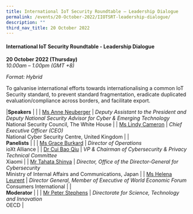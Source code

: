 ```yaml
---
title: International IoT Security Roundtable – Leadership Dialogue
permalink: /events/20-October-2022/IIOTSRT-leadership-dialogue/
description: ""
third_nav_title: 20 October 2022
---
```

#### **International IoT Security Roundtable - Leadership Dialogue**
 
**20 October 2022 (Thursday)**  
*10.00am – 1.00pm (GMT +8)*

*Format: Hybrid*

To galvanise international efforts towards internationalising a common IoT Security standard, to prevent standard fragmentation, eradicate duplicated evaluation/compliance across borders, and facilitate export.

|**Speakers**    |                                                              |
| [Ms Anne Neuberger](/speaker-Anne-Neuberger)  | *Deputy Assistant to the President and Deputy National Security Advisor for Cyber & Emerging Technology*<br>National Security Council, The White House             |
| [Ms Lindy Cameron](/speaker-Lindy-Cameron)  | *Chief Executive Officer (CEO)*<br>National Cyber Security Centre, United Kingdom             |
|**<br> Panelists**    |                                                              |
| [Ms Grace Burkard](/speaker-Grace-Burkard)  | *Director of Operations*<br>ioXt Alliance                  |
| [Dr Cui Bao Qiu](/speaker-cui-bao-qiu)  | *VP & Chairman of Cybersecurity & Privacy Technical Committee*<br>Xiaomi               |
| [Mr Tahata Shinya](/speaker-tahata-shinya)  | *Director, Office of the Director-General for Cybersecurity*<br>Ministry of Internal Affairs and Communications, Japan              |
| [Ms Helena Leurent](/speaker-Helena-Leurent)  | *Director General, Member of Executive of World Economic Forum*<br>Consumers International              |
|<br> **Moderator**    |                                                              |
| [Mr Peter Stephens](/moderator-Peter-Stephens)  | *Directorate for Science, Technology and Innovation*<br>OECD           |